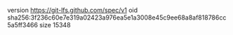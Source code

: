 version https://git-lfs.github.com/spec/v1
oid sha256:3f236c60e7e319a02423a976ea5e1a3008e45c9ee68a8af818786cc5a5ff3466
size 15348
